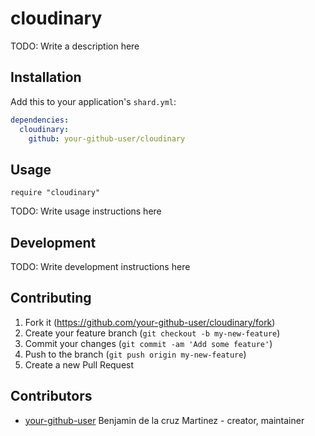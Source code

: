 # cloudinary

TODO: Write a description here

## Installation

Add this to your application's `shard.yml`:

```yaml
dependencies:
  cloudinary:
    github: your-github-user/cloudinary
```

## Usage

```crystal
require "cloudinary"
```

TODO: Write usage instructions here

## Development

TODO: Write development instructions here

## Contributing

1. Fork it (<https://github.com/your-github-user/cloudinary/fork>)
2. Create your feature branch (`git checkout -b my-new-feature`)
3. Commit your changes (`git commit -am 'Add some feature'`)
4. Push to the branch (`git push origin my-new-feature`)
5. Create a new Pull Request

## Contributors

- [your-github-user](https://github.com/your-github-user) Benjamin de la cruz Martinez - creator, maintainer
